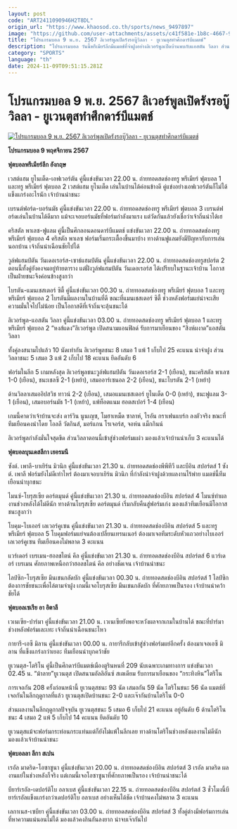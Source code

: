 ```yaml
---
layout: post
code: "ART2411090946H2T8DL"
origin_url: "https://www.khaosod.co.th/sports/news_9497897"
image: "https://github.com/user-attachments/assets/c41f581e-1b8c-4667-954d-8dcc08138a38"
title: "โปรแกรมบอล 9 พ.ย. 2567 ลิเวอร์พูลเปิดรังรอบู๊วิลลา - ยูเวนตุสทำศึกดาร์บีแมตช์"
description: "โปรแกรมบอล วันนี้พรีเมียร์ลีกมีแมตช์ที่จ่าฝูงอย่างลิเวอร์พูลเปิดบ้านพบกับแอสตัน วิลลา ส่วนฝั่งเซเรีย อา มีดาร์บีแมตช์เมืองตูรินที่ยูเวนตุสเจอกับโตริโน"
category: "SPORTS"
language: "th"
date: 2024-11-09T09:51:15.281Z
---
```


# โปรแกรมบอล 9 พ.ย. 2567 ลิเวอร์พูลเปิดรังรอบู๊วิลลา - ยูเวนตุสทำศึกดาร์บีแมตช์

[![โปรแกรมบอล 9 พ.ย. 2567 ลิเวอร์พูลเปิดรังรอบู๊วิลลา - ยูเวนตุสทำศึกดาร์บีแมตช์](https://www.khaosod.co.th/wpapp/uploads/2024/11/โปรแกรมบอล-1.jpg "โปรแกรมบอล 9 พ.ย. 2567 ลิเวอร์พูลเปิดรังรอบู๊วิลลา - ยูเวนตุสทำศึกดาร์บีแมตช์")](https://www.khaosod.co.th/wpapp/uploads/2024/11/โปรแกรมบอล-1.jpg)

**โปรแกรมบอล 9 พฤศจิกายน 2567**

**ฟุตบอลพรีเมียร์ลีก อังกฤษ**

เวสต์แฮม ยูไนเต็ด-เอฟเวอร์ตัน คู่นี้แข่งขันเวลา 22.00 น. ถ่ายทอดสดช่องทรู พรีเมียร์ ฟุตบอล 1 และทรู พรีเมียร์ ฟุตบอล 2 เวสต์แฮม ยูไนเต็ด เล่นในบ้านได้ค่อนข้างดี คู่แข่งอย่างเอฟเวอร์ตันก็ไม่ได้แข็งแกร่งอะไรนัก เจ้าบ้านน่าชนะ

เบรนต์ฟอร์ด-บอร์นมัธ คู่นี้แข่งขันเวลา 22.00 น. ถ่ายทอดสดช่องทรู พรีเมียร์ ฟุตบอล 3 เบรนต์ฟอร์ดเล่นในบ้านได้ดีมาก แม้จะเจอบอร์นมัธที่ฟอร์มกำลังมาแรง แต่วัดกันแล้วยังเชื่อว่าเจ้าถิ่นน่าได้เฮ

คริสตัล พาเลซ-ฟูแลม คู่นี้เป็นศึกลอนดอนดาร์บีแมตช์ แข่งขันเวลา 22.00 น. ถ่ายทอดสดช่องทรู พรีเมียร์ ฟุตบอล 4 คริสตัล พาเลซ ฟอร์มเริ่มกระเตื้องขึ้นมาบ้าง ทางด้านฟูแลมยังมีปัญหากับการเล่นนอกบ้าน เจ้าถิ่นน่าเฉือนชัยไปได้

วูล์ฟแฮมป์ตัน วันเดอเรอร์ส-เซาธ์แฮมป์ตัน คู่นี้แข่งขันเวลา 22.00 น. ถ่ายทอดสดช่องทรูสปอร์ต 2 ตอนนี้ทั้งคู่ยังคงจมอยู่ท้ายตาราง แต่ฝั่งวูล์ฟแฮมป์ตัน วันเดอเรอร์ส ได้เปรียบในฐานะเจ้าบ้าน โอกาสเป็นฝ่ายชนะจึงค่อนข้างสูงกว่า

ไบรตัน-แมนเชสเตอร์ ซิตี้ คู่นี้แข่งขันเวลา 00.30 น. ถ่ายทอดสดช่องทรู พรีเมียร์ ฟุตบอล 1 และทรู พรีเมียร์ ฟุตบอล 2 ไบรตันมีผลงานในบ้านที่ดี ขณะที่แมนเชสเตอร์ ซิตี้ ช่วงหลังฟอร์มแย่น่าจะเสียความมั่นใจไปไม่น้อย เป็นโอกาสดีที่เจ้าถิ่นจะลุ้นชนะได้

ลิเวอร์พูล-แอสตัน วิลลา คู่นี้แข่งขันเวลา 03.00 น. ถ่ายทอดสดช่องทรู พรีเมียร์ ฟุตบอล 1 และทรู พรีเมียร์ ฟุตบอล 2 “หงส์แดง”ลิเวอร์พูล เปิดสนามแอนฟิลด์ รับการมาเยือนของ “สิงห์ผงาด”แอสตัน วิลลา

ทั้งคู่ลงสนามไปแล้ว 10 นัดเท่ากัน ลิเวอร์พูลชนะ 8 เสมอ 1 แพ้ 1 เก็บไป 25 คะแนน นำจ่าฝูง ส่วนวิลลาชนะ 5 เสมอ 3 แพ้ 2 เก็บไป 18 คะแนน ยึดอันดับ 6

ฟอร์มในลีก 5 เกมหลังสุด ลิเวอร์พูลชนะวูล์ฟแฮมป์ตัน วันเดอเรอร์ส 2-1 (เยือน), ชนะคริสตัล พาเลซ 1-0 (เยือน), ชนะเชลซี 2-1 (เหย้า), เสมออาร์เซนอล 2-2 (เยือน), ชนะไบรตัน 2-1 (เหย้า)

ด้านวิลลาเสมออิปสวิช ทาวน์ 2-2 (เยือน), เสมอแมนเชสเตอร์ ยูไนเต็ด 0-0 (เหย้า), ชนะฟูแลม 3-1 (เยือน), เสมอบอร์นมัธ 1-1 (เหย้า), แพ้ท็อตแนม ฮอตสเปอร์ 1-4 (เยือน)

เกมนี้คาดว่าเจ้าบ้านจะส่ง ดาร์วิน นูนเญซ, โมฮาเหม็ด ซาลาห์, ไรอัน กราเฟนแบร์ก ลงตัวจริง ขณะที่ทีมเยือนคงนำโดย โอลลี วัตกินส์, มอร์แกน โรเจอร์ส, จอห์น แม็กกินน์

ลิเวอร์พูลกำลังมั่นใจสุดขีด ส่วนวิลลาตอนนี้เข้าสู่ช่วงฟอร์มแผ่ว มองแล้วเจ้าบ้านน่าเก็บ 3 คะแนนได้

**ฟุตบอลบุนเดสลีกา เยอรมนี**

ซังต์. เพาลี-บาเยิร์น มิวนิก คู่นี้แข่งขันเวลา 21.30 น. ถ่ายทอดสดช่องพีพีทีวี และบีอิน สปอร์ตส์ 1 ซังต์. เพาลี ฟอร์มยังไม่ดีเท่าไหร่ ต้องมาเจอบาเยิร์น มิวนิก ที่กำลังนำจ่าฝูงด้วยผลงานไร้พ่าย แมตช์นี้ทีมเยือนน่าบุกชนะ

ไมนซ์-โบรุสเซีย ดอร์ตมุนด์ คู่นี้แข่งขันเวลา 21.30 น. ถ่ายทอดสดช่องบีอิน สปอร์ตส์ 4 ไมนซ์ทำผลงานช่วงหลังได้ไม่ดีนัก ทางด้านโบรุสเซีย ดอร์ตมุนด์ เริ่มกลับคืนสู่ฟอร์มเก่ง มองแล้วทีมเยือนมีโอกาสชนะสูงกว่า

โบคุม-ไบเออร์ เลเวอร์คูเซน คู่นี้แข่งขันเวลา 21.30 น. ถ่ายทอดสดช่องบีอิน สปอร์ตส์ 5 และทรู พรีเมียร์ ฟุตบอล 5 โบคุมฟอร์มแย่จนต้องเปลี่ยนเทรนเนอร์ ต้องมาเจอทีมระดับหัวแถวอย่างไบเออร์ เลเวอร์คูเซน ทีมเยือนคงไม่พลาด 3 คะแนน

แวร์เดอร์ เบรเมน-ฮอลชไตน์ คีล คู่นี้แข่งขันเวลา 21.30 น. ถ่ายทอดสดช่องบีอิน สปอร์ตส์ 6 แวร์เดอร์ เบรเมน ศักยภาพเหนือกว่าฮอลชไตน์ คีล อย่างชัดเจน เจ้าบ้านน่าชนะ

ไลป์ซิก-โบรุสเซีย มึนเชนกลัดบัก คู่นี้แข่งขันเวลา 00.30 น. ถ่ายทอดสดช่องบีอิน สปอร์ตส์ 1 ไลป์ซิกต้องการชัยชนะเพื่อไล่ตามจ่าฝูง เกมนี้เจอโบรุสเซีย มึนเชนกลัดบัก ที่ศักยภาพเป็นรอง เจ้าบ้านน่าคว้าชัยได้

**ฟุตบอลเซเรีย อา อิตาลี**

เวเนเซีย-ปาร์มา คู่นี้แข่งขันเวลา 21.00 น. เวเนเซียยังพอจะหวังผลจากเกมในบ้านได้ ขณะที่ปาร์มาช่วงหลังฟอร์มเละเทะ เจ้าถิ่นน่าเฉือนชนะไหว

กายารี-เอซี มิลาน คู่นี้แข่งขันเวลา 00.00 น. กายารีกลับเข้าสู่ช่วงฟอร์มแย่อีกครั้ง ต้องมาเจอเอซี มิลาน ที่แข็งแกร่งกว่าเยอะ ทีมเยือนน่าบุกคว้าชัย

ยูเวนตุส-โตริโน คู่นี้เป็นศึกดาร์บีแมตช์เมืองตูรินหนที่ 209 นับเฉพาะเกมทางการ แข่งขันเวลา 02.45 น. “ม้าลาย”ยูเวนตุส เปิดสนามอัลลิอันซ์ สเตเดียม รับการมาเยือนของ “กระทิงหิน”โตริโน

การเจอกัน 208 ครั้งก่อนหน้านี้ ยูเวนตุสชนะ 93 นัด เสมอกัน 59 นัด โตริโนชนะ 56 นัด แมตช์ที่เจอกันในลีกฤดูกาลที่แล้ว ยูเวนตุสเปิดบ้านชนะ 2-0 และเจ๊ากันบ้านโตริโน 0-0

ส่วนผลงานในลีกฤดูกาลปัจจุบัน ยูเวนตุสชนะ 5 เสมอ 6 เก็บไป 21 คะแนน อยู่อันดับ 6 ด้านโตริโนชนะ 4 เสมอ 2 แพ้ 5 เก็บไป 14 คะแนน ยึดอันดับ 10

ยูเวนตุสแม้จะฟอร์มกระท่อนกระแท่นแต่ก็ยังไม่แพ้ในลีกเลย ทางด้านโตริโนช่วงหลังผลงานไม่ดีนัก มองแล้วเจ้าบ้านน่าชนะ

**ฟุตบอลลา ลีกา สเปน**

เรอัล มาดริด-โอซาซูนา คู่นี้แข่งขันเวลา 20.00 น. ถ่ายทอดสดช่องบีอิน สปอร์ตส์ 3 เรอัล มาดริด ผลงานแย่ในช่วงหลังก็จริง แต่เกมนี้เจอโอซาซูนาที่ศักยภาพเป็นรอง เจ้าบ้านน่าชนะได้

บียาร์เรอัล-เดปอร์ติโบ อลาเบส คู่นี้แข่งขันเวลา 22.15 น. ถ่ายทอดสดช่องบีอิน สปอร์ตส์ 3 ชั่วโมงนี้บียาร์เรอัลแข็งแกร่งกว่าเดปอร์ติโบ อลาเบส อย่างเห็นได้ชัด เจ้าบ้านคงไม่พลาด 3 คะแนน

เลกาเนส-เซบียา คู่นี้แข่งขันเวลา 03.00 น. ถ่ายทอดสดช่องบีอิน สปอร์ตส์ 3 ทั้งคู่ต่างมีฟอร์มการเล่นที่หาความแน่นอนไม่ได้ มองแล้วคงกินกันลงยาก น่าจบเจ๊ากันไป